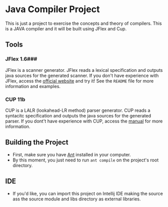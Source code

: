Java Compiler Project
====================

This is just a project to exercise the concepts and theory of compilers. This is a JAVA compiler and it will be built using JFlex and Cup.

## Tools ##
### JFlex 1.6###

JFlex is a scanner generator. JFlex reads a lexical specification and outputs java sources for the generated scanner. If you don't have experience with JFlex, access the [official website](http://jflex.de/) and try it! See the ```README``` file for more information and examples.

### CUP 11b ###
CUP is a LALR (lookahead-LR method) parser generator. CUP reads a syntacitc specification and outputs the java sources for the generated parser. If you dont't have experience with CUP, access the [manual](https://www.cs.princeton.edu/~appel/modern/java/CUP/manual.html#intro) for more information.

## Building the Project ##

* First, make sure you have [Ant](http://ant.apache.org/) installed in your computer.
* By this moment, you just need to run ```ant compile``` on the project's root directory.


## IDE ##
* If you'd like, you can import this project on Intellij IDE making the source ass the source module and libs directory as external libraries.
